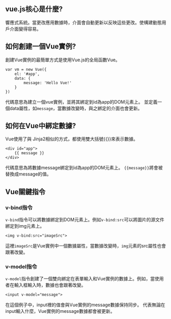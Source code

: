 ## vue.js核心是什麼?
響應式系統。當更改應用數據時，介面會自動更新以反映這些更改。使構建動態用戶介面變得容易。

## 如何創建一個Vue實例?
創建Vue實例的最簡單方式是使用Vue.js的全局函數Vue。
```
var vm = new Vue({
    el: '#app',
    data: {
        message: 'Hello Vue!'
    }
})
```
代碼意思為建立一個vue實例，並將其綁定到id為app的DOM元素上。
並定義一個data屬性，如`message`，當數據改變時，與之綁定的介面也會更新。

## 如何在Vue中綁定數據?
Vue使用了與 Jinja2相似的方式，都使用雙大括號{{}}來表示數據。
```
<div id="app">
    {{ message }}
</div>
```
代碼意思為將數據message綁定到id為app的DOM元素上。
`{{message}}`將會被替換成message的值。

## Vue關鍵指令
### v-bind指令
`v-bind`指令可以將數據綁定到DOM元素上。例如`v-bind:src`可以將圖片的源文件綁定到img元素上。
```
<img v-bind:src="imageSrc">
```
這裡`imageSrc`是Vue實例中一個數據屬性，當數據改變時，`img`元素的src屬性也會跟著改變。

### v-model指令
`v-model`指令創建了一個雙向綁定在表單輸入和Vue實例的數據上。例如，當使用者在輸入框輸入時，數據也會跟著改變。
```
<input v-model="message">
```
在這個例子中，input裡的值會與Vue實例的message數據保持同步。
代表無論在input輸入什麼，Vue實例的message數據都會被更新。